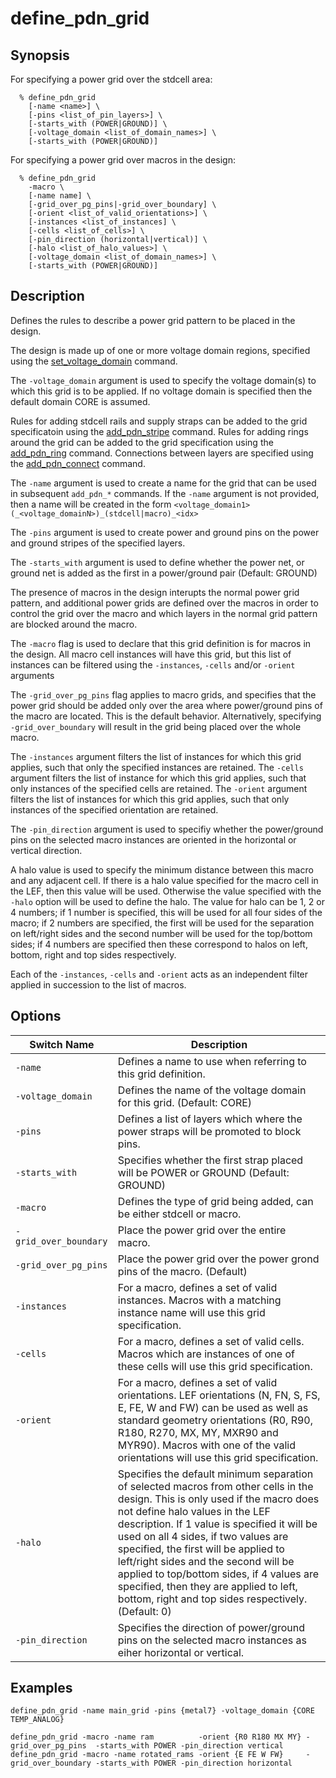 # define_pdn_grid

## Synopsis
For specifying a power grid over the stdcell area:
```
  % define_pdn_grid
    [-name <name>] \
    [-pins <list_of_pin_layers>] \
    [-starts_with (POWER|GROUND)] \
    [-voltage_domain <list_of_domain_names>] \
    [-starts_with (POWER|GROUND)]
```
For specifying a power grid over macros in the design:
```
  % define_pdn_grid
    -macro \
    [-name name] \
    [-grid_over_pg_pins|-grid_over_boundary] \
    [-orient <list_of_valid_orientations>] \
    [-instances <list_of_instances] \
    [-cells <list_of_cells>] \
    [-pin_direction (horizontal|vertical)] \
    [-halo <list_of_halo_values>] \
    [-voltage_domain <list_of_domain_names>] \
    [-starts_with (POWER|GROUND)]    
```

## Description

Defines the rules to describe a power grid pattern to be placed in the design.

The design is made up of one or more voltage domain regions, specified using the [set_voltage_domain](set_voltage_domain.md) command. 

The `-voltage_domain` argument is used to specify the voltage domain(s) to which this grid is to be applied. If no voltage domain is specified then the default domain CORE is assumed.

Rules for adding stdcell rails and supply straps can be added to the grid specificatoin using the [add_pdn_stripe](add_pdn_stripe.md) command.
Rules for adding rings around the grid can be added to the grid specification using the [add_pdn_ring](add_pdn_ring.md) command.
Connections between layers are specified using the [add_pdn_connect](add_pdn_connect.md) command.

The `-name` argument is used to create a name for the grid that can be used in subsequent `add_pdn_*` commands. If the `-name` argument is not provided, then a name will be created in the form `<voltage_domain1>(_<voltage_domainN>)_(stdcell|macro)_<idx>`

The `-pins` argument is used to create power and ground pins on the power and ground stripes of the specified layers.

The `-starts_with` argument is used to define whether the power net, or ground net is added as the first in a power/ground pair (Default: GROUND)

The presence of macros in the design interupts the normal power grid pattern, and additional power grids are defined over the macros in order to control the grid over the macro and which layers in the normal grid pattern are blocked around the macro.

The `-macro` flag is used to declare that this grid definition is for macros in the design. All macro cell instances will have this grid, but this list of instances can be filtered using the `-instances`, `-cells` and/or `-orient` arguments

The `-grid_over_pg_pins` flag applies to macro grids, and specifies that the power grid should be added only over the area where power/ground pins of the macro are located. This is the default behavior. Alternatively, specifying `-grid_over_boundary` will result in the grid being placed over the whole macro.

The `-instances` argument filters the list of instances for which this grid applies, such that only the specified instances are retained.
The `-cells` argument filters the list of instance for which this grid applies, such that only instances of the specified cells are retained.
The `-orient` argument filters the list of instances for which this grid applies, such that only instances of the specified orientation are retained.

The `-pin_direction` argument is used to specifiy whether the power/ground pins on the selected macro instances are oriented in the horizontal or vertical direction.

A halo value is used to specify the minimum distance between this macro and any adjacent cell. If there is a halo value specified for the macro cell in the LEF, then this value will be used. Otherwise the value specified with the `-halo` option will be used to define the halo. The value for halo can be 1, 2 or 4 numbers; if 1 number is specified, this will be used for all four sides of the macro; if 2 numbers are specified, the first will be used for the separation on left/right sides and the second number will be used for the top/bottom sides; if 4 numbers are specified then these correspond to halos on left, bottom, right and top sides respectively.

Each of the `-instances`, `-cells` and `-orient` acts as an independent filter applied in succession to the list of macros.


## Options

| Switch Name | Description |
| ----- | ----- |
| `-name` | Defines a name to use when referring to this grid definition. |
| `-voltage_domain` | Defines the name of the voltage domain for this grid. (Default: CORE) |
| `-pins` | Defines a list of layers which where the power straps will be promoted to block pins. |
| `-starts_with` | Specifies whether the first strap placed will be POWER or GROUND (Default: GROUND) |
| `-macro` | Defines the type of grid being added, can be either stdcell or macro. |
| `-grid_over_boundary` | Place the power grid over the entire macro. |
| `-grid_over_pg_pins` | Place the power grid over the power grond pins of the macro. (Default) |
| `-instances` | For a macro, defines a set of valid instances. Macros with a matching instance name will use this grid specification. |
| `-cells` | For a macro, defines a set of valid cells. Macros which are instances of one of these cells will use this grid specification. |
| `-orient` | For a macro, defines a set of valid orientations. LEF orientations (N, FN, S, FS, E, FE, W and FW) can be used as well as standard geometry orientations (R0, R90, R180, R270, MX, MY, MXR90 and MYR90). Macros with one of the valid orientations will use this grid specification. |
| `-halo` | Specifies the default minimum separation of selected macros from other cells in the design. This is only used if the macro does not define halo values in the LEF description. If 1 value is specified it will be used on all 4 sides, if two values are specified, the first will be applied to left/right sides and the second will be applied to top/bottom sides, if 4 values are specified, then they are applied to left, bottom, right and top sides respectively. (Default: 0) |
| `-pin_direction` | Specifies the direction of power/ground pins on the selected macro instances as eiher horizontal or vertical. |


## Examples
```
define_pdn_grid -name main_grid -pins {metal7} -voltage_domain {CORE TEMP_ANALOG}

define_pdn_grid -macro -name ram          -orient {R0 R180 MX MY} -grid_over_pg_pins  -starts_with POWER -pin_direction vertical
define_pdn_grid -macro -name rotated_rams -orient {E FE W FW}     -grid_over_boundary -starts_with POWER -pin_direction horizontal

```
